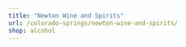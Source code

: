 ```yaml
---
title: "Newton Wine and Spirits"
url: /colorado-springs/newton-wine-and-spirits/
shop: alcohol
---
```

